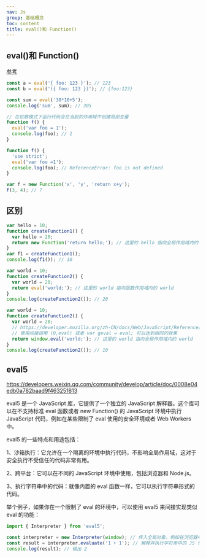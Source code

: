 ```yaml
---
nav: Js
group: 基础概念
toc: content
title: eval()和 Function()
---
```


## eval()和 Function()

<a target="_blank" href="https://www.jianshu.com/p/db7ec7b51933">参考</a>

```js
const a = eval('{ foo: 123 }'); // 123
const b = eval('({ foo: 123 })'); // {foo:123}

const sum = eval('30*10+5');
console.log('sum', sum); // 305

// 在松散模式下运行代码会在当前的作用域中创建局部变量
function f() {
  eval('var foo = 1');
  console.log(foo); // 1
}

function f() {
  'use strict';
  eval('var foo =1');
  console.log(foo); // ReferenceError: foo is not defined
}

var f = new Function('x', 'y', 'return x+y');
f(3, 4); // 7
```

## 区别

```js
var hello = 10;
function createFunction1() {
  var hello = 20;
  return new Function('return hello;'); // 这里的 hello 指向全局作用域内的 hello
}
var f1 = createFunction1();
console.log(f1()); // 10

var world = 10;
function createFunction2() {
  var world = 20;
  return eval('world;'); // 这里的 world 指向函数作用域内的 world
}
console.log(createFunction2()); // 20

var world = 10;
function createFunction2() {
  var world = 20;
  // https://developer.mozilla.org/zh-CN/docs/Web/JavaScript/Reference/Global_Objects/eval
  // 使用间接调用 (0,eval) 或者 var geval = eval; 可以达到相同的效果
  return window.eval('world;'); // 这里的 world 指向全局作用域内的 world
}
console.log(createFunction2()); // 10
```

## eval5

https://developers.weixin.qq.com/community/develop/article/doc/0008e04edb0a782baad9f463251813

eval5 是一个 JavaScript 库，它提供了一个独立的 JavaScript 解释器。这个库可以在不支持标准 eval 函数或者 new Function() 的 JavaScript 环境中执行 JavaScript 代码，例如在某些限制了 eval 使用的安全环境或者 Web Workers 中。

eval5 的一些特点和用途包括：

1、沙箱执行：它允许在一个隔离的环境中执行代码，不影响全局作用域，这对于安全执行不受信任的代码非常有用。

2、跨平台：它可以在不同的 JavaScript 环境中使用，包括浏览器和 Node.js。

3、执行字符串中的代码：就像内置的 eval 函数一样，它可以执行字符串形式的代码。

举个例子，如果你在一个限制了 eval 的环境中，可以使用 eval5 来间接实现类似 eval 的功能：

```js
import { Interpreter } from 'eval5';

const interpreter = new Interpreter(window); // 传入全局对象，例如在浏览器中可以是 window
const result = interpreter.evaluate('1 + 1'); // 解释并执行字符串中的 JS 代码
console.log(result); // 输出 2
```
